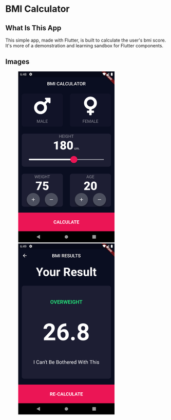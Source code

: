 # BMI Calculator

## What Is This App

This simple app, made with Flutter, is built to calculate the user's bmi score. It's more of a demonstration and learning sandbox for Flutter components.

## Images

<figure>
    <img src="Images/1.png" width="300px"/>
    <img src="Images/2.png" width="300px"/>
</figure>
